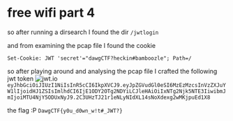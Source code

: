 # free wifi part 4

so after running a dirsearch I found the dir `/jwtlogin`

and from examining the pcap file I found the cookie
```
Set-Cookie: JWT 'secret'="dawgCTF?heckin#bamboozle"; Path=/
```

so after playing around and analysing the pcap file 
I crafted the following jwt token
![jwt.io](https://github.com/pop-eax/DawgCTF/raw/master/Web/free%20wifi%20part%204/img.png)
`eyJhbGciOiJIUzI1NiIsInR5cCI6IkpXVCJ9.eyJpZGVudGl0eSI6MzEzMzcsInVzZXJuYW1lIjoidHJ1ZSIsImlhdCI6IjE1ODY2OTg2NDYiLCJleHAiOiIxNTg2Njk5NTE3IiwibmJmIjoiMTU4NjY5ODUxNyJ9.2C3UHzTJ21r1eNLyNIdXL14sNoXdexg2wMKjpuEd1X8`

the flag :P
`DawgCTF{y0u_d0wn_w!t#_JWT?}`
